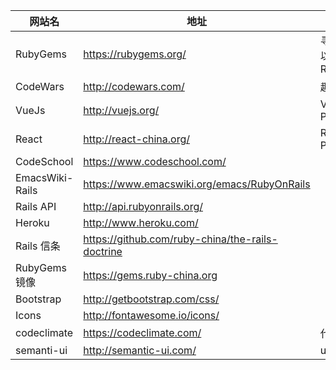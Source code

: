 | 网站名 |地址| 描述|
|---|---|---|
| RubyGems |https://rubygems.org/ | 寻找、安装以及发布 RubyGems |
| CodeWars |http://codewars.com/| 趣味挑战题 |
| VueJs |http://vuejs.org/ | VueJs Page |
| React | http://react-china.org/ | React Page|
| CodeSchool | https://www.codeschool.com/ ||
| EmacsWiki-Rails | https://www.emacswiki.org/emacs/RubyOnRails ||
| Rails API | http://api.rubyonrails.org/ ||
| Heroku | http://www.heroku.com/ ||
| Rails 信条 | https://github.com/ruby-china/the-rails-doctrine || 
| RubyGems镜像 | https://gems.ruby-china.org ||
| Bootstrap | http://getbootstrap.com/css/ ||
| Icons | http://fontawesome.io/icons/ | |
| codeclimate | https://codeclimate.com/ | 代码评分 |
| semanti-ui | http://semantic-ui.com/ | ui |

